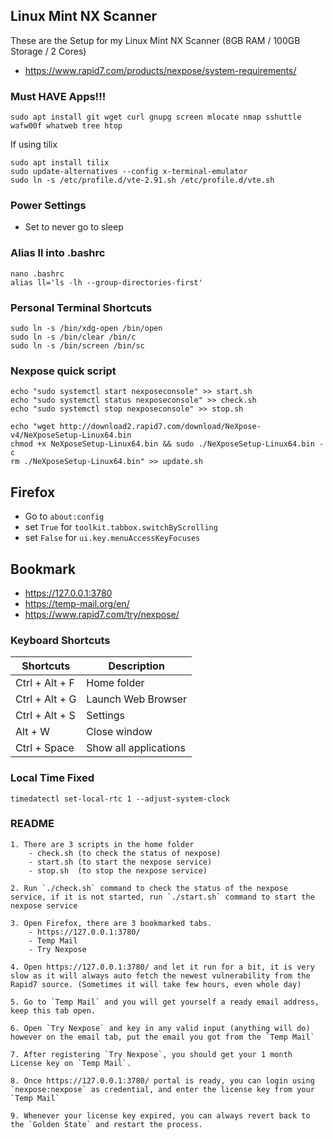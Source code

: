 ## Linux Mint NX Scanner
These are the Setup for my Linux Mint NX Scanner (8GB RAM / 100GB Storage / 2 Cores)
- https://www.rapid7.com/products/nexpose/system-requirements/

### Must HAVE Apps!!!
```
sudo apt install git wget curl gnupg screen mlocate nmap sshuttle wafw00f whatweb tree htop
```
If using tilix
```
sudo apt install tilix
sudo update-alternatives --config x-terminal-emulator
sudo ln -s /etc/profile.d/vte-2.91.sh /etc/profile.d/vte.sh
```

### Power Settings
- Set to never go to sleep

### Alias ll into .bashrc
```
nano .bashrc
alias ll='ls -lh --group-directories-first'
```

### Personal Terminal Shortcuts
```
sudo ln -s /bin/xdg-open /bin/open
sudo ln -s /bin/clear /bin/c
sudo ln -s /bin/screen /bin/sc
```

### Nexpose quick script
```
echo "sudo systemctl start nexposeconsole" >> start.sh 
echo "sudo systemctl status nexposeconsole" >> check.sh 
echo "sudo systemctl stop nexposeconsole" >> stop.sh 
```
```
echo "wget http://download2.rapid7.com/download/NeXpose-v4/NeXposeSetup-Linux64.bin
chmod +x NeXposeSetup-Linux64.bin && sudo ./NeXposeSetup-Linux64.bin -c
rm ./NeXposeSetup-Linux64.bin" >> update.sh 
```

## Firefox
- Go to `about:config`  
- set `True` for `toolkit.tabbox.switchByScrolling`
- set `False` for `ui.key.menuAccessKeyFocuses`

## Bookmark
- https://127.0.0.1:3780 
- https://temp-mail.org/en/
- https://www.rapid7.com/try/nexpose/

### Keyboard Shortcuts

| Shortcuts             | Description                                                  |
| --------------------- | ------------------------------------------------------------ |
| Ctrl + Alt + F        | Home folder                                                  |
| Ctrl + Alt + G        | Launch Web Browser                                           |
| Ctrl + Alt + S        | Settings                                                     |
| Alt + W               | Close window                                                 |
| Ctrl + Space          | Show all applications                                        |

### Local Time Fixed
```
timedatectl set-local-rtc 1 --adjust-system-clock
```

### README
```
1. There are 3 scripts in the home folder
	- check.sh (to check the status of nexpose)
	- start.sh (to start the nexpose service)
	- stop.sh  (to stop the nexpose service)

2. Run `./check.sh` command to check the status of the nexpose service, if it is not started, run `./start.sh` command to start the nexpose service

3. Open Firefox, there are 3 bookmarked tabs. 
	- https://127.0.0.1:3780/
	- Temp Mail
	- Try Nexpose

4. Open https://127.0.0.1:3780/ and let it run for a bit, it is very slow as it will always auto fetch the newest vulnerability from the Rapid7 source. (Sometimes it will take few hours, even whole day)

5. Go to `Temp Mail` and you will get yourself a ready email address, keep this tab open.

6. Open `Try Nexpose` and key in any valid input (anything will do) however on the email tab, put the email you got from the `Temp Mail`

7. After registering `Try Nexpose`, you should get your 1 month License key on `Temp Mail`.

8. Once https://127.0.0.1:3780/ portal is ready, you can login using `nexpose:nexpose` as credential, and enter the license key from your `Temp Mail`

9. Whenever your license key expired, you can always revert back to the `Golden State` and restart the process.
```
